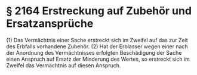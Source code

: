 # § 2164 Erstreckung auf Zubehör und Ersatzansprüche
(1) Das Vermächtnis einer Sache erstreckt sich im Zweifel auf das zur Zeit des Erbfalls vorhandene Zubehör.
(2) Hat der Erblasser wegen einer nach der Anordnung des Vermächtnisses erfolgten Beschädigung der Sache einen Anspruch auf Ersatz der Minderung des Wertes, so erstreckt sich im Zweifel das Vermächtnis auf diesen Anspruch.